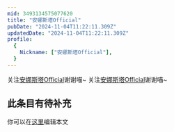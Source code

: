 ```yaml
---
mid: 3493134575077620
title: "安娜斯塔Official"
pubDate: "2024-11-04T11:22:11.309Z"
updatedDate: "2024-11-04T11:22:11.309Z"
profile:
  {
    Nickname: ["安娜斯塔Official"],
  }
---
```


关注[安娜斯塔Official](https://space.bilibili.com/3493134575077620)谢谢喵~ 关注[安娜斯塔Official](https://space.bilibili.com/3493134575077620)谢谢喵~

## 此条目有待补充
你可以在[这里](https://github.com/Yuhanawa/VTuber.ICU-Content/edit/master/v/安娜斯塔Official/index.md)编辑本文
